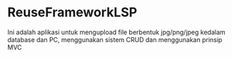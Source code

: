 # ReuseFrameworkLSP
Ini adalah aplikasi untuk mengupload file berbentuk jpg/png/jpeg kedalam database dan PC, menggunakan sistem CRUD dan menggunakan prinsip MVC 
